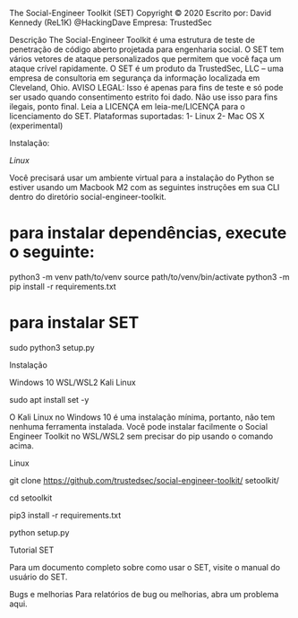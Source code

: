 The Social-Engineer Toolkit (SET)
Copyright :copyright: 2020
Escrito por: David Kennedy (ReL1K) @HackingDave
Empresa: TrustedSec

Descrição
The Social-Engineer Toolkit é uma estrutura de teste de penetração de código aberto projetada para engenharia social. O SET tem vários vetores de ataque personalizados que permitem que você faça um ataque crível rapidamente. O SET é um produto da TrustedSec, LLC – uma empresa de consultoria em segurança da informação localizada em Cleveland, Ohio.
AVISO LEGAL: Isso é apenas para fins de teste e só pode ser usado quando consentimento estrito foi dado. Não use isso para fins ilegais, ponto final. Leia a LICENÇA em leia-me/LICENÇA para o licenciamento do SET.
Plataformas suportadas:
1- Linux
2- Mac OS X (experimental)

Instalação:

*Linux*

Você precisará usar um ambiente virtual para a instalação do Python se estiver usando um Macbook M2 com as seguintes instruções em sua CLI dentro do diretório social-engineer-toolkit.
# para instalar dependências, execute o seguinte:

python3 -m venv path/to/venv
source path/to/venv/bin/activate
python3 -m pip install -r requirements.txt

# para instalar SET
sudo python3 setup.py

Instalação

Windows 10 WSL/WSL2 Kali Linux

sudo apt install set -y

O Kali Linux no Windows 10 é uma instalação mínima, portanto, não tem nenhuma ferramenta instalada. Você pode instalar facilmente o Social Engineer Toolkit no WSL/WSL2 sem precisar do pip usando o comando acima.

Linux

git clone https://github.com/trustedsec/social-engineer-toolkit/ setoolkit/

cd setoolkit

pip3 install -r requirements.txt

python setup.py

Tutorial SET

Para um documento completo sobre como usar o SET, visite o manual do usuário do SET.

Bugs e melhorias
Para relatórios de bug ou melhorias, abra um problema aqui.
